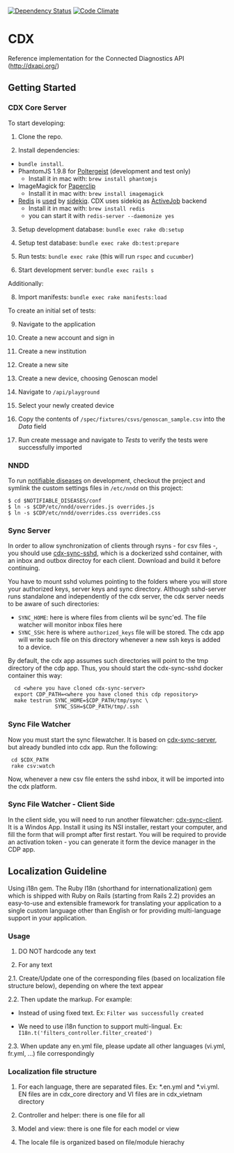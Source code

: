 [![Dependency Status](https://gemnasium.com/finddx/cdx.svg)](https://gemnasium.com/finddx/cdx)
[![Code Climate](https://codeclimate.com/github/finddx/cdx/badges/gpa.svg)](https://codeclimate.com/github/finddx/cdx)

# CDX

Reference implementation for the Connected Diagnostics API (http://dxapi.org/)

## Getting Started

### CDX Core Server

To start developing:

1. Clone the repo.

2. Install dependencies:
  * `bundle install`.
  * PhantomJS 1.9.8 for [Poltergeist](https://github.com/teampoltergeist/poltergeist) (development and test only)
    * Install it in mac with: `brew install phantomjs`
  * ImageMagick for [Paperclip](https://github.com/thoughtbot/paperclip#image-processor)
    * Install it in mac with: `brew install imagemagick`
  * [Redis](http://redis.io/download) is [used](https://github.com/mperham/sidekiq/wiki/Using-Redis) by [sidekiq](http://sidekiq.org/). CDX uses sidekiq as [ActiveJob](http://guides.rubyonrails.org/active_job_basics.html#backends) backend
    * Install it in mac with: `brew install redis`
    * you can start it with `redis-server --daemonize yes`

3. Setup development database: `bundle exec rake db:setup`

4. Setup test database: `bundle exec rake db:test:prepare`

6. Run tests: `bundle exec rake` (this will run `rspec` and `cucumber`)

7. Start development server: `bundle exec rails s`

Additionally:

8. Import manifests: `bundle exec rake manifests:load`

To create an initial set of tests:

9. Navigate to the application

10. Create a new account and sign in

11. Create a new institution

12. Create a new site

13. Create a new device, choosing Genoscan model

14. Navigate to `/api/playground`

15. Select your newly created device

16. Copy the contents of `/spec/fixtures/csvs/genoscan_sample.csv` into the _Data_ field

17. Run create message and navigate to _Tests_ to verify the tests were successfully imported

### NNDD

To run [notifiable diseases](https://github.com/instedd/notifiable-diseases) on development, checkout the project and symlink the custom settings files in `/etc/nndd` on this project:

    $ cd $NOTIFIABLE_DISEASES/conf
    $ ln -s $CDP/etc/nndd/overrides.js overrides.js
    $ ln -s $CDP/etc/nndd/overrides.css overrides.css

### Sync Server

In order to allow synchronization of clients through rsyns - for csv files -, you should use [cdx-sync-sshd](https://github.com/instedd/cdx-sync-sshd), which is a dockerized sshd container, with an inbox and outbox directoy for each client. Download and build it before continuing.

You have to mount sshd volumes pointing to the folders where you will store your authorized keys, server keys and sync directory.  Although sshd-server runs standalone and independently of the cdx server, the cdx server needs to be aware of such directories:
 * ```SYNC_HOME```: here is where files from clients wil be sync'ed. The file watcher will monitor inbox files here
 * ```SYNC_SSH```: here is where ```authorized_keys``` file will be stored. The cdx app will write such file on this directory whenever a new ssh keys is added to a device.

By default, the cdx app assumes such directories will point to the tmp directory of the cdp app. Thus, you should start the cdx-sync-sshd docker container this way:

```
  cd <where you have cloned cdx-sync-server>
  export CDP_PATH=<where you have cloned this cdp repository>
  make testrun SYNC_HOME=$CDP_PATH/tmp/sync \
               SYNC_SSH=$CDP_PATH/tmp/.ssh
```

### Sync File Watcher

Now you must start the sync filewatcher. It is based on [cdx-sync-server](https://github.com/instedd/cdx-sync-server), but already bundled into cdx app. Run the following:

```
 cd $CDX_PATH
 rake csv:watch
```

Now, whenever a new csv file enters the sshd inbox, it will be imported into the cdx platform.

### Sync File Watcher - Client Side

In the client side, you will need to run another filewatcher: [cdx-sync-client](https://github.com/instedd/cdx-sync-client). It is a Windos App. Install it using its NSI installer, restart your computer, and fill the form that will prompt after first restart.  You will be required to provide an activation token - you can generate it form the device manager in the CDP app.

## Localization Guideline

Using i18n gem. The Ruby I18n (shorthand for internationalization) gem which is shipped with Ruby on Rails (starting from Rails 2.2) provides an easy-to-use and extensible framework for translating your application to a single custom language other than English or for providing multi-language support in your application.

### Usage
1. DO NOT hardcode any text

2. For any text

2.1. Create/Update one of the corresponding files (based on localization file structure below), depending on where the text appear

2.2. Then update the markup. For example:

- Instead of using fixed text. Ex: ```Filter was successfully created```

- We need to use i18n function to support multi-lingual. Ex: ```I18n.t('filters_controller.filter_created')```

2.3. When update any en.yml file, please update all other languages (vi.yml, fr.yml, ...) file correspondingly

### Localization file structure

1. For each language, there are separated files. Ex: *.en.yml and *.vi.yml. EN files are in cdx_core directory and VI files are in cdx_vietnam directory

2. Controller and helper: there is one file for all

3. Model and view: there is one file for each model or view

4. The locale file is organized based on file/module hierachy
